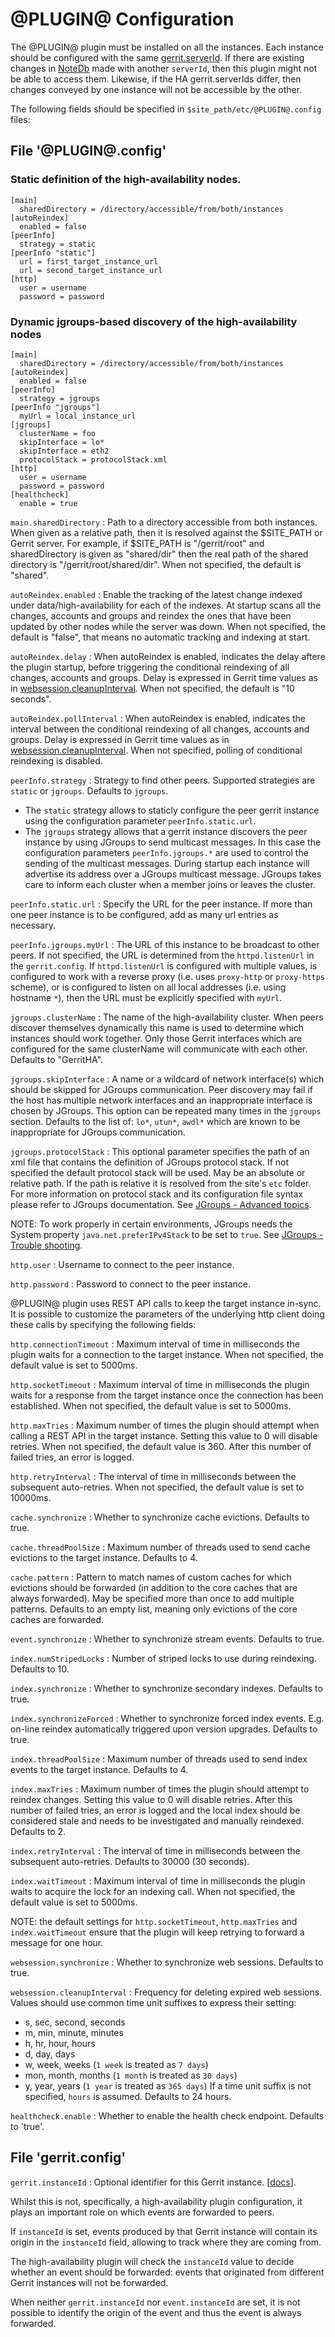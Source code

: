
@PLUGIN@ Configuration
=========================

The @PLUGIN@ plugin must be installed on all the instances. Each instance should
be configured with the same [gerrit.serverId](https://gerrit-documentation.storage.googleapis.com/Documentation/3.2.0/config-gerrit.html#gerrit.serverId).
If there are existing changes in [NoteDb](https://gerrit-documentation.storage.googleapis.com/Documentation/3.2.0/note-db.html)
made with another `serverId`, then this plugin might not be able to access them.
Likewise, if the HA gerrit.serverIds differ, then changes conveyed by one
instance will not be accessible by the other.

The following fields should be specified in `$site_path/etc/@PLUGIN@.config` files:

File '@PLUGIN@.config'
--------------------

### Static definition of the high-availability nodes.

```
[main]
  sharedDirectory = /directory/accessible/from/both/instances
[autoReindex]
  enabled = false
[peerInfo]
  strategy = static
[peerInfo "static"]
  url = first_target_instance_url
  url = second_target_instance_url
[http]
  user = username
  password = password
```

### Dynamic jgroups-based discovery of the high-availability nodes

```
[main]
  sharedDirectory = /directory/accessible/from/both/instances
[autoReindex]
  enabled = false
[peerInfo]
  strategy = jgroups
[peerInfo "jgroups"]
  myUrl = local_instance_url
[jgroups]
  clusterName = foo
  skipInterface = lo*
  skipInterface = eth2
  protocolStack = protocolStack.xml
[http]
  user = username
  password = password
[healthcheck]
  enable = true
```

```main.sharedDirectory```
:   Path to a directory accessible from both instances.
    When given as a relative path, then it is resolved against the $SITE_PATH
    or Gerrit server. For example, if $SITE_PATH is "/gerrit/root" and
    sharedDirectory is given as "shared/dir" then the real path of the shared
    directory is "/gerrit/root/shared/dir". When not specified, the default
    is "shared".

```autoReindex.enabled```
:   Enable the tracking of the latest change indexed under data/high-availability
    for each of the indexes. At startup scans all the changes, accounts and groups
    and reindex the ones that have been updated by other nodes while the server was down.
    When not specified, the default is "false", that means no automatic tracking
    and indexing at start.

```autoReindex.delay```
:   When autoReindex is enabled, indicates the delay aftere the plugin startup,
    before triggering the conditional reindexing of all changes, accounts and groups.
    Delay is expressed in Gerrit time values as in [websession.cleanupInterval](#websessioncleanupInterval).
    When not specified, the default is "10 seconds".

```autoReindex.pollInterval```
:   When autoReindex is enabled, indicates the interval between the conditional
    reindexing of all changes, accounts and groups.
    Delay is expressed in Gerrit time values as in [websession.cleanupInterval](#websessioncleanupInterval).
    When not specified, polling of conditional reindexing is disabled.

```peerInfo.strategy```
:   Strategy to find other peers. Supported strategies are `static` or `jgroups`.
    Defaults to `jgroups`.
* The `static` strategy allows to staticly configure the peer gerrit instance using
the configuration parameter `peerInfo.static.url`.
* The `jgroups` strategy allows that a gerrit instance discovers the peer
instance by using JGroups to send multicast messages. In this case the
configuration parameters `peerInfo.jgroups.*` are used to control the sending of
the multicast messages. During startup each instance will advertise its address
over a JGroups multicast message. JGroups takes care to inform each cluster when
a member joins or leaves the cluster.

```peerInfo.static.url```
:   Specify the URL for the peer instance. If more than one peer instance is to be
    configured, add as many url entries as necessary.

```peerInfo.jgroups.myUrl```
:   The URL of this instance to be broadcast to other peers. If not specified, the
    URL is determined from the `httpd.listenUrl` in the `gerrit.config`.
    If `httpd.listenUrl` is configured with multiple values, is configured to work
    with a reverse proxy (i.e. uses `proxy-http` or `proxy-https` scheme), or is
    configured to listen on all local addresses (i.e. using hostname `*`), then
    the URL must be explicitly specified with `myUrl`.

```jgroups.clusterName```
:   The name of the high-availability cluster. When peers discover themselves dynamically this
    name is used to determine which instances should work together.  Only those Gerrit
    interfaces which are configured for the same clusterName will communicate with each other.
    Defaults to "GerritHA".

```jgroups.skipInterface```
:   A name or a wildcard of network interface(s) which should be skipped
    for JGroups communication. Peer discovery may fail if the host has multiple
    network interfaces and an inappropriate interface is chosen by JGroups.
    This option can be repeated many times in the `jgroups` section.
    Defaults to the list of: `lo*`, `utun*`, `awdl*` which are known to be
    inappropriate for JGroups communication.

```jgroups.protocolStack```
:   This optional parameter specifies the path of an xml file that contains the
    definition of JGroups protocol stack. If not specified the default protocol stack
    will be used. May be an absolute or relative path. If the path is relative it is
    resolved from the site's `etc` folder. For more information on protocol stack and
    its configuration file syntax please refer to JGroups documentation.
    See [JGroups - Advanced topics](http://jgroups.org/manual-3.x/html/user-advanced.html).

NOTE: To work properly in certain environments, JGroups needs the System property
`java.net.preferIPv4Stack` to be set to `true`.
See [JGroups - Trouble shooting](http://jgroups.org/tutorial/index.html#_trouble_shooting).

```http.user```
:   Username to connect to the peer instance.

```http.password```
:   Password to connect to the peer instance.

@PLUGIN@ plugin uses REST API calls to keep the target instance in-sync. It
is possible to customize the parameters of the underlying http client doing these
calls by specifying the following fields:

```http.connectionTimeout```
:   Maximum interval of time in milliseconds the plugin waits for a connection
    to the target instance. When not specified, the default value is set to 5000ms.

```http.socketTimeout```
:   Maximum interval of time in milliseconds the plugin waits for a response from the
    target instance once the connection has been established. When not specified,
    the default value is set to 5000ms.

```http.maxTries```
:   Maximum number of times the plugin should attempt when calling a REST API in
    the target instance. Setting this value to 0 will disable retries. When not
    specified, the default value is 360. After this number of failed tries, an
    error is logged.

```http.retryInterval```
:   The interval of time in milliseconds between the subsequent auto-retries.
    When not specified, the default value is set to 10000ms.

```cache.synchronize```
:   Whether to synchronize cache evictions.
    Defaults to true.

```cache.threadPoolSize```
:   Maximum number of threads used to send cache evictions to the target instance.
    Defaults to 4.

```cache.pattern```
:   Pattern to match names of custom caches for which evictions should be
    forwarded (in addition to the core caches that are always forwarded). May be
    specified more than once to add multiple patterns.
    Defaults to an empty list, meaning only evictions of the core caches are
    forwarded.

```event.synchronize```
:   Whether to synchronize stream events.
    Defaults to true.

```index.numStripedLocks```
:   Number of striped locks to use during reindexing.
    Defaults to 10.

```index.synchronize```
:   Whether to synchronize secondary indexes.
    Defaults to true.

```index.synchronizeForced```
:   Whether to synchronize forced index events. E.g. on-line reindex
    automatically triggered upon version upgrades.
    Defaults to true.

```index.threadPoolSize```
:   Maximum number of threads used to send index events to the target instance.
    Defaults to 4.

```index.maxTries```
:   Maximum number of times the plugin should attempt to reindex changes.
    Setting this value to 0 will disable retries. After this number of failed tries,
    an error is logged and the local index should be considered stale and needs
    to be investigated and manually reindexed.
    Defaults to 2.

```index.retryInterval```
:   The interval of time in milliseconds between the subsequent auto-retries.
    Defaults to 30000 (30 seconds).

```index.waitTimeout```
:   Maximum interval of time in milliseconds the plugin waits to acquire
    the lock for an indexing call. When not specified, the default value
    is set to 5000ms.

NOTE: the default settings for `http.socketTimeout`, `http.maxTries` and `index.waitTimeout`
ensure that the plugin will keep retrying to forward a message for one hour.

```websession.synchronize```
:   Whether to synchronize web sessions.
    Defaults to true.

```websession.cleanupInterval```
:   Frequency for deleting expired web sessions. Values should use common time
    unit suffixes to express their setting:
* s, sec, second, seconds
* m, min, minute, minutes
* h, hr, hour, hours
* d, day, days
* w, week, weeks (`1 week` is treated as `7 days`)
* mon, month, months (`1 month` is treated as `30 days`)
* y, year, years (`1 year` is treated as `365 days`)
If a time unit suffix is not specified, `hours` is assumed.
Defaults to 24 hours.

```healthcheck.enable```
:   Whether to enable the health check endpoint. Defaults to 'true'.

File 'gerrit.config'
--------------------

```gerrit.instanceId```
:   Optional identifier for this Gerrit instance.
[[docs](https://gerrit-documentation.storage.googleapis.com/Documentation/3.2.0/config-gerrit.html#gerrit.instanceId)].

Whilst this is not, specifically, a high-availability plugin configuration, it plays
an important role on which events are forwarded to peers.

If `instanceId` is set, events produced by that Gerrit instance will contain its
origin in the `instanceId` field, allowing to track where they are coming from.

The high-availability plugin will check the `instanceId` value to decide whether
an event should be forwarded: events that originated from different Gerrit instances
will not be forwarded.

When neither `gerrit.instanceId` nor `event.instanceId` are set, it is not possible
to identify the origin of the event and thus the event is always forwarded.
